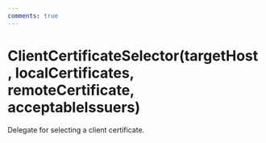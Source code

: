 ```yaml
---
comments: true
---
```

# ClientCertificateSelector(targetHost, localCertificates, remoteCertificate, acceptableIssuers)

Delegate for selecting a client certificate. 

